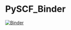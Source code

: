 # PySCF_Binder
[![Binder](https://mybinder.org/badge_logo.svg)](https://mybinder.org/v2/gh/RyokoKuga/PySCF_Binder/main?labpath=PySCF_TEST.ipynb)  
